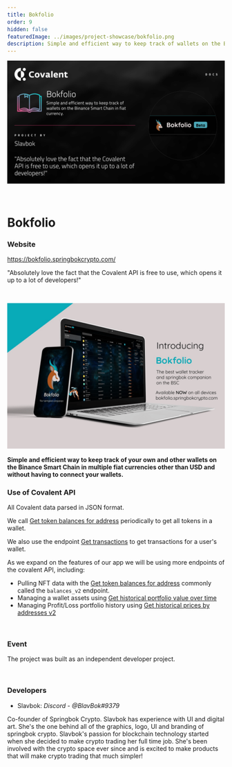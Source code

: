 ```yaml
---
title: Bokfolio
order: 9
hidden: false
featuredImage: ../images/project-showcase/bokfolio.png
description: Simple and efficient way to keep track of wallets on the Binance Smart Chain in fiat currency.
---
```


![Bokfolio Banner](../images/bokfolio.png)

&nbsp;

# Bokfolio

### Website

https://bokfolio.springbokcrypto.com/

<Aside>

"Absolutely love the fact that the Covalent API is free to use, which opens it up to a lot of developers!"

</Aside>

&nbsp;

![Bokfolio Asset](../images/bokfolio-asset.png)

**Simple and efficient way to keep track of your own and other wallets on the Binance Smart Chain in multiple fiat currencies other than USD and without having to connect your wallets.**

### Use of Covalent API

All Covalent data parsed in JSON format.

We call [Get token balances for address](https://www.covalenthq.com/docs/api/#get-/v1/{chain_id}/address/{address}/balances_v2/) periodically to get all tokens in a wallet.

We also use the endpoint [Get transactions](https://www.covalenthq.com/docs/api/#get-/v1/{chain_id}/address/{address}/transactions_v2/) to get transactions for a user's wallet.

As we expand on the features of our app we will be using more endpoints of the covalent API, including:
- Pulling NFT data with the [Get token balances for address](https://www.covalenthq.com/docs/api/#get-/v1/{chain_id}/address/{address}/balances_v2/) commonly called the `balances_v2` endpoint. 
- Managing a wallet assets using [Get historical portfolio value over time](https://www.covalenthq.com/docs/api/#get-/v1/{chain_id}/address/{address}/portfolio_v2/)
- Managing Profit/Loss portfolio history using [Get historical prices by addresses v2](https://www.covalenthq.com/docs/api/#get-/v1/pricing/historical_by_addresses_v2/{chain_id}/{quote_currency}/{contract_addresses}/)

&nbsp;

### Event

The project was built as an independent developer project.

&nbsp;

### Developers

- Slavbok: _Discord - @BlavBok#9379_ 


Co-founder of Springbok Crypto. Slavbok has experience with UI and digital art. She's the one behind all of the graphics, logo, UI and branding of springbok crypto.   Slavbok's passion for blockchain technology started when she decided to make crypto trading her full time job. She's been involved with the crypto space ever since and is excited to make products that will make crypto trading that much simpler!
